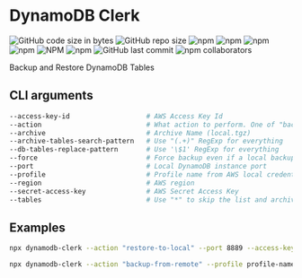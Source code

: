 # DynamoDB Clerk

![GitHub code size in bytes](https://img.shields.io/github/languages/code-size/93v/dynamodb-clerk.svg)
![GitHub repo size](https://img.shields.io/github/repo-size/93v/dynamodb-clerk.svg)
![npm](https://img.shields.io/npm/dw/dynamodb-clerk.svg)
![npm](https://img.shields.io/npm/dm/dynamodb-clerk.svg)
![npm](https://img.shields.io/npm/dy/dynamodb-clerk.svg)
![npm](https://img.shields.io/npm/dt/dynamodb-clerk.svg)
![NPM](https://img.shields.io/npm/l/dynamodb-clerk.svg)
![npm](https://img.shields.io/npm/v/dynamodb-clerk.svg)
![GitHub last commit](https://img.shields.io/github/last-commit/93v/dynamodb-clerk.svg)
![npm collaborators](https://img.shields.io/npm/collaborators/dynamodb-clerk.svg)

Backup and Restore DynamoDB Tables

## CLI arguments

```bash
--access-key-id                   # AWS Access Key Id
--action                          # What action to perform. One of "backup-from-remote", "backup-from-local", "restore-to-remote", "restore-to-local"
--archive                         # Archive Name (local.tgz)
--archive-tables-search-pattern   # Use "(.+)" RegExp for everything
--db-tables-replace-pattern       # Use '\$1' RegExp for everything
--force                           # Force backup even if a local backup exists
--port                            # Local DynamoDB instance port
--profile                         # Profile name from AWS local credentials
--region                          # AWS region
--secret-access-key               # AWS Secret Access Key
--tables                          # Use "*" to skip the list and archive all tables
```

## Examples

```bash
npx dynamodb-clerk --action "restore-to-local" --port 8889 --access-key-id localAwsAccessKeyId --secret-access-key localAwsSecretAccessKey --archive backup.tgz --archive-tables-search-pattern "(.+)" --db-tables-replace-pattern '\$1'
```

```bash
npx dynamodb-clerk --action "backup-from-remote" --profile profile-name --tables "*" --force
```
